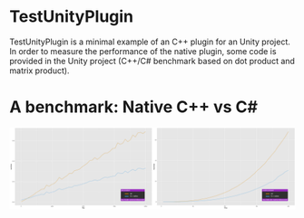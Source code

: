 # TestUnityPlugin

TestUnityPlugin is a minimal example of an C++ plugin for an Unity project. In order to measure the performance of the native plugin, some code is provided in the Unity project (C++/C# benchmark based on dot product and matrix product).

# A benchmark: Native C++ vs C#
![Some result](https://raw.githubusercontent.com/josemorval/TestUnityPlugin/master/results/dot-matrix.png)